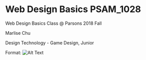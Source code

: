 # Web Design Basics PSAM_1028
Web Design Basics Class @ Parsons 2018 Fall

Marlise Chu 

Design Technology - Game Design, Junior 


Format: ![Alt Text](https://scontent.fnyc1-1.fna.fbcdn.net/v/t31.0-8/18077073_10212815795729647_8066724533503912715_o.jpg?oh=95f9e55156ff7c62f2a3934c5b5ceb8c&oe=5AEA3935)
